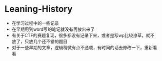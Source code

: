 # Leaning-History
- 在学习过程中的一些记录
- 在早期用到word写的笔记就没有再放出来了
- 有关于CTF的赛题复现，很多都没有记录下来，或者是写wp比较潦草，就不放了，只放几个还不错的题目
- 对于一些早期的文章，逻辑稍微有点不通顺，有时间的话去修改一下，重新看看

